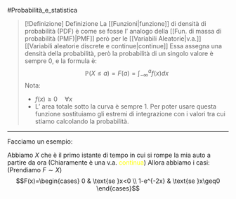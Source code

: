 #Probabilità_e_statistica 
>[!Definizione]  Definizione
>La [[Funzioni|funzione]] di densità di probabilità (PDF) è come se fosse l’ analogo della [[Fun. di massa di probabilità (PMF)|PMF]] però per le [[Variabili Aleatorie|v.a.]] [[Variabili aleatorie discrete e continue|continue]]
>Essa assegna una densità della probabilità, però la probabilità di un singolo valore è sempre 0, e la formula è:
>$$\mathbb{P}(X\leq a)=F(a)=\int^a_{-\infty}f(x)dx$$
>Nota:
>- $f(x)\geq0 \quad \forall x$
>- L’ area totale sotto la curva è sempre 1.
>Per poter usare questa funzione sostituiamo gli estremi di integrazione con i valori tra cui stiamo calcolando la probabilità.

---
Facciamo un esempio:

Abbiamo $X$ che è il primo istante di tempo in cui si rompe la mia auto a partire da ora (Chiaramente è una v.a. <font color="#ffff00">continua</font>)
Allora abbiamo i casi: (Prendiamo $F \sim X$)
$$F(x)=\begin{cases}
0  & \text{se }x<0 \\
1-e^{-2x} & \text{se }x\geq0
\end{cases}$$